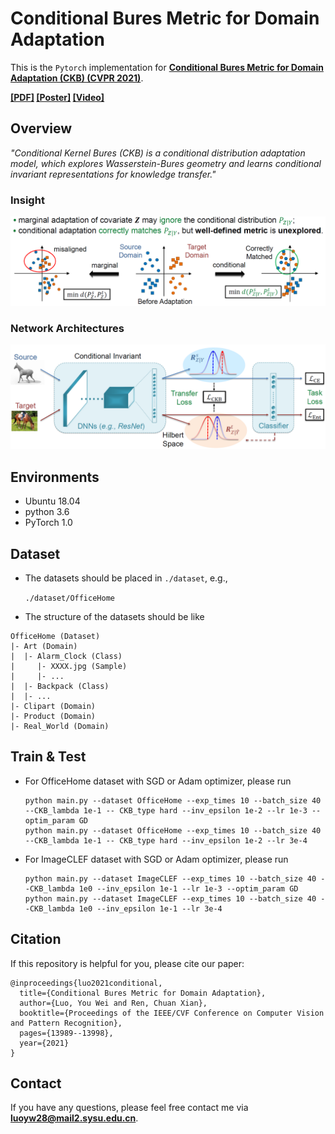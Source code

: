 # Conditional Bures Metric for Domain Adaptation

This is the `Pytorch` implementation for **[Conditional Bures Metric for Domain Adaptation (CKB) (CVPR 2021)](https://openaccess.thecvf.com/content/CVPR2021/html/Luo_Conditional_Bures_Metric_for_Domain_Adaptation_CVPR_2021_paper.html)**.

**[[PDF]](https://www.youweiluo.top/Papers/ConditionalBures_CVPR2021.pdf) [[Poster]](https://www.youweiluo.top/Papers/CKB_CVPR21_Poster.pdf) [[Video]](https://drive.google.com/file/d/1RMGOmWvt0eME9Mb2aPOvamX5KiEQU4TM/view?usp=sharing)**

## Overview

*"Conditional Kernel Bures (CKB) is a conditional distribution adaptation model, which explores Wasserstein-Bures geometry and learns conditional invariant representations for knowledge transfer."*

### Insight
![CKB_Insight](https://github.com/LavieLuo/Datasets/blob/master/CKB_Insight.PNG)

### Network Architectures
![NetworkArchitectures](https://github.com/LavieLuo/Datasets/blob/master/CKB_Network.PNG)

## Environments
- Ubuntu 18.04
- python 3.6
- PyTorch 1.0

## Dataset
- The datasets should be placed in `./dataset`, e.g.,

  `./dataset/OfficeHome`

- The structure of the datasets should be like
```
OfficeHome (Dataset)
|- Art (Domain)
|  |- Alarm_Clock (Class)
|     |- XXXX.jpg (Sample) 
|     |- ...
|  |- Backpack (Class)
|  |- ...
|- Clipart (Domain)
|- Product (Domain)
|- Real_World (Domain)
```

## Train & Test
- For OfficeHome dataset with SGD or Adam optimizer, please run

  ``` 
  python main.py --dataset OfficeHome --exp_times 10 --batch_size 40 --CKB_lambda 1e-1 -- CKB_type hard --inv_epsilon 1e-2 --lr 1e-3 --optim_param GD
  python main.py --dataset OfficeHome --exp_times 10 --batch_size 40 --CKB_lambda 1e-1 -- CKB_type hard --inv_epsilon 1e-2 --lr 3e-4
  ```
  
- For ImageCLEF dataset with SGD or Adam optimizer, please run

  ``` 
  python main.py --dataset ImageCLEF --exp_times 10 --batch_size 40 --CKB_lambda 1e0 --inv_epsilon 1e-1 --lr 1e-3 --optim_param GD
  python main.py --dataset ImageCLEF --exp_times 10 --batch_size 40 --CKB_lambda 1e0 --inv_epsilon 1e-1 --lr 3e-4
  ```

## Citation
If this repository is helpful for you, please cite our paper:
```
@inproceedings{luo2021conditional,
  title={Conditional Bures Metric for Domain Adaptation},
  author={Luo, You Wei and Ren, Chuan Xian},
  booktitle={Proceedings of the IEEE/CVF Conference on Computer Vision and Pattern Recognition},
  pages={13989--13998},
  year={2021}
}
```

## Contact
If you have any questions, please feel free contact me via **luoyw28@mail2.sysu.edu.cn**.
